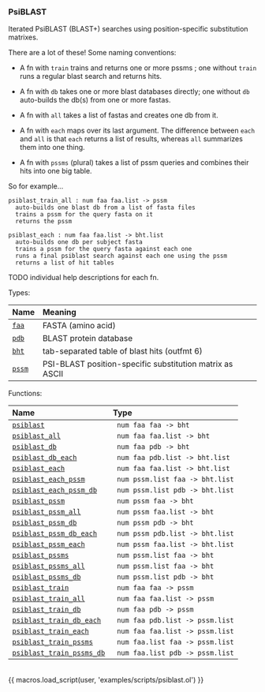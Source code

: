 ### PsiBLAST

Iterated PsiBLAST (BLAST+) searches using position-specific substitution matrixes.

There are a lot of these! Some naming conventions:

* A fn with `train` trains and returns one or more pssms ; one without
`train` runs a regular blast search and returns hits.

* A fn with `db` takes one or more blast databases directly; one without
`db` auto-builds the db(s) from one or more fastas.

* A fn with `all` takes a list of fastas and creates one db from it.

* A fn with `each` maps over its last argument. The difference between
`each` and `all` is that `each` returns a list of results, whereas `all`
summarizes them into one thing.

* A fn with `pssms` (plural) takes a list of pssm queries and combines
their hits into one big table.

So for example...


```
psiblast_train_all : num faa faa.list -> pssm
  auto-builds one blast db from a list of fasta files
  trains a pssm for the query fasta on it
  returns the pssm
```

```
psiblast_each : num faa faa.list -> bht.list
  auto-builds one db per subject fasta
  trains a pssm for the query fasta against each one
  runs a final psiblast search against each one using the pssm
  returns a list of hit tables
```

TODO individual help descriptions for each fn.

Types:

| Name      | Meaning |
| :-------- | :------ |
| <a href="javascript:;" onclick="help_and_scripts('faa')">`faa`</a> | FASTA (amino acid) |
| <a href="javascript:;" onclick="help_and_scripts('pdb')">`pdb`</a> | BLAST protein database |
| <a href="javascript:;" onclick="help_and_scripts('bht')">`bht`</a> | tab-separated table of blast hits (outfmt 6) |
| <a href="javascript:;" onclick="help_and_scripts('pssm')">`pssm`</a> | PSI-BLAST position-specific substitution matrix as ASCII |

Functions:

| Name | Type |
| :--- | :--- |
| <a href="javascript:;" onclick="help_and_scripts('psiblast')">`psiblast`</a> | ` num faa faa -> bht` |
| <a href="javascript:;" onclick="help_and_scripts('psiblast_all')">`psiblast_all`</a> | ` num faa faa.list -> bht` |
| <a href="javascript:;" onclick="help_and_scripts('psiblast_db')">`psiblast_db`</a> | ` num faa pdb -> bht` |
| <a href="javascript:;" onclick="help_and_scripts('psiblast_db_each')">`psiblast_db_each`</a> | ` num faa pdb.list -> bht.list` |
| <a href="javascript:;" onclick="help_and_scripts('psiblast_each')">`psiblast_each`</a> | ` num faa faa.list -> bht.list` |
| <a href="javascript:;" onclick="help_and_scripts('psiblast_each_pssm')">`psiblast_each_pssm`</a> | ` num pssm.list faa -> bht.list` |
| <a href="javascript:;" onclick="help_and_scripts('psiblast_each_pssm_db')">`psiblast_each_pssm_db`</a> | ` num pssm.list pdb -> bht.list` |
| <a href="javascript:;" onclick="help_and_scripts('psiblast_pssm')">`psiblast_pssm`</a> | ` num pssm faa -> bht` |
| <a href="javascript:;" onclick="help_and_scripts('psiblast_pssm_all')">`psiblast_pssm_all`</a> | ` num pssm faa.list -> bht` |
| <a href="javascript:;" onclick="help_and_scripts('psiblast_pssm_db')">`psiblast_pssm_db`</a> | ` num pssm pdb -> bht` |
| <a href="javascript:;" onclick="help_and_scripts('psiblast_pssm_db_each')">`psiblast_pssm_db_each`</a> | ` num pssm pdb.list -> bht.list` |
| <a href="javascript:;" onclick="help_and_scripts('psiblast_pssm_each')">`psiblast_pssm_each`</a> | ` num pssm faa.list -> bht.list` |
| <a href="javascript:;" onclick="help_and_scripts('psiblast_pssms')">`psiblast_pssms`</a> | ` num pssm.list faa -> bht` |
| <a href="javascript:;" onclick="help_and_scripts('psiblast_pssms_all')">`psiblast_pssms_all`</a> | ` num pssm.list faa -> bht` |
| <a href="javascript:;" onclick="help_and_scripts('psiblast_pssms_db')">`psiblast_pssms_db`</a> | ` num pssm.list pdb -> bht` |
| <a href="javascript:;" onclick="help_and_scripts('psiblast_train')">`psiblast_train`</a> | ` num faa faa -> pssm` |
| <a href="javascript:;" onclick="help_and_scripts('psiblast_train_all')">`psiblast_train_all`</a> | ` num faa faa.list -> pssm` |
| <a href="javascript:;" onclick="help_and_scripts('psiblast_train_db')">`psiblast_train_db`</a> | ` num faa pdb -> pssm` |
| <a href="javascript:;" onclick="help_and_scripts('psiblast_train_db_each')">`psiblast_train_db_each`</a> | ` num faa pdb.list -> pssm.list` |
| <a href="javascript:;" onclick="help_and_scripts('psiblast_train_each')">`psiblast_train_each`</a> | ` num faa faa.list -> pssm.list` |
| <a href="javascript:;" onclick="help_and_scripts('psiblast_train_pssms')">`psiblast_train_pssms`</a> | ` num faa.list faa -> pssm.list` |
| <a href="javascript:;" onclick="help_and_scripts('psiblast_train_pssms_db')">`psiblast_train_pssms_db`</a> | ` num faa.list pdb -> pssm.list` |

<br/>
{{ macros.load_script(user, 'examples/scripts/psiblast.ol') }}
